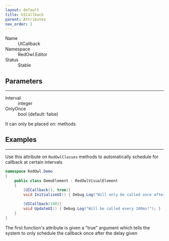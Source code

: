 ```yaml
---
layout: default
title: UICallback
parent: Attributes
nav_order: 1
---
```


<dl>
  <dt>Name</dt>
  <dd>UICallback</dd>
  <dt>Namespace</dt>
  <dd>RedOwl.Editor</dd>
  <dt>Status</dt>
  <dd><span class="label label-green">Stable</span></dd>
</dl>

## Parameters
---

<dl>
  <dt>Interval</dt>
  <dd>integer</dd>
  <dt>OnlyOnce</dt>
  <dd>bool (default: false)</dd>
</dl>

It can only be placed on: methods

## Examples
---

Use this attribute on `RedOwlClasses` methods to automatically schedule for callback at certain intervals

```cs
namespace RedOwl.Demo
{
    public class DemoElement : RedOwlVisualElement
    {
        [UICallback(1, true)]
        void InitializeUI() { Debug.Log("Will only be called once after a 1ms delay!"); }

        [UICallback(100)]
        void UpdateUI() { Debug.Log("Will be called every 100ms!"); }
    }
}
```

The first function's attribute is given a "true" argument which tells the system to only schedule the callback once after the delay given
